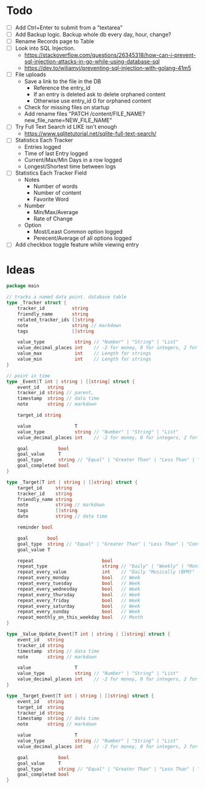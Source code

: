# Todo

- [ ] Add Ctrl+Enter to submit from a "textarea"
- [ ] Add Backup logic. Backup whole db every day, hour, change?
- [ ] Rename Records page to Table
- [ ] Look into SQL Injection. 
    - https://stackoverflow.com/questions/26345318/how-can-i-prevent-sql-injection-attacks-in-go-while-using-database-sql
    - https://dev.to/wiliamvj/preventing-sql-injection-with-golang-41m5
- [ ] File uploads
    - Save a link to the file in the DB
        - Reference the entry_id
        - If an entry is deleted ask to delete orphaned content
        - Otherwise use entry_id 0 for orphaned content
    - Check for missing files on startup
    - Add rename files "PATCH /content/FILE_NAME?new_file_name=NEW_FILE_NAME"
- [ ] Try Full Text Search id LIKE isn't enough
    - https://www.sqlitetutorial.net/sqlite-full-text-search/
- [ ] Statistics Each Tracker
    - Entries logged
    - Time of last Entry logged
    - Current/Max/Min Days in a row logged
    - Longest/Shortest time between logs
- [ ] Statistics Each Tracker Field
    - Notes
        - Number of words
        - Number of content
        - Favorite Word
    - Number
        - Min/Max/Average
        - Rate of Change
    - Option
        - Most/Least Common option logged
        - Perecent/Average of all options logged
- [ ] Add checkbox toggle feature while viewing entry

# Ideas

```go
package main

// tracks a named data point. database table
type _Tracker struct {
	tracker_id          string
	friendly_name       string
	related_tracker_ids []string
	note                string // markdown
	tags                []string

	value_type           string // "Number" | "String" | "List"
	value_decimal_places int    // -2 for money, 0 for integers, 2 for hundreds
	value_max            int    // Length for strings
	value_min            int    // Length for strings
}

// point in time
type _Event[T int | string | []string] struct {
	event_id   string
	tracker_id string // parent,
	timestamp  string // data time
	note       string // markdown

	target_id string

	value                T
	value_type           string // "Number" | "String" | "List"
	value_decimal_places int    // -2 for money, 0 for integers, 2 for hundreds

	goal           bool
	goal_value     T
	goal_type      string // "Equal" | "Greater Than" | "Less Than" | "Contains"
	goal_completed bool
}

type _Target[T int | string | []string] struct {
	target_id     string
	tracker_id    string
	friendly_name string
	note          string // markdown
	tags          []string
	date          string // data time

	reminder bool

	goal       bool
	goal_type  string // "Equal" | "Greater Than" | "Less Than" | "Contains"
	goal_value T

	repeat                         bool
	repeat_type                    string // "Daily" | "Weekly" | "Monthly" | "Yearly"
	repeat_every_value             int    // "Daily "Musically (BPM)" |" Hourly
	repeat_every_monday            bool   // Week
	repeat_every_tuesday           bool   // Week
	repeat_every_wednesday         bool   // Week
	repeat_every_thursday          bool   // Week
	repeat_every_friday            bool   // Week
	repeat_every_saturday          bool   // Week
	repeat_every_sunday            bool   // Week
	repeat_monthly_on_this_weekday bool   // Month
}

type _Value_Update_Event[T int | string | []string] struct {
	event_id   string
	tracker_id string
	timestamp  string // data time
	note       string // markdown

	value                T
	value_type           string // "Number" | "String" | "List"
	value_decimal_places int    // -2 for money, 0 for integers, 2 for hundreds
}

type _Target_Event[T int | string | []string] struct {
	event_id   string
	target_id  string
	tracker_id string
	timestamp  string // data time
	note       string // markdown

	value                T
	value_type           string // "Number" | "String" | "List"
	value_decimal_places int    // -2 for money, 0 for integers, 2 for hundreds

	goal           bool
	goal_value     T
	goal_type      string // "Equal" | "Greater Than" | "Less Than" | "Contains"
	goal_completed bool
}

```
